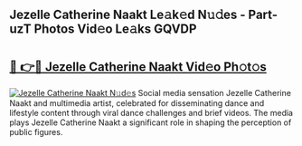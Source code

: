 ## Jezelle Catherine Naakt Le𝚊k𝚎d N𝚞𝚍es - Part-uzT Photos Vid𝚎o Le𝚊ks GQVDP

# <h2><a href="http://fb92xw.evod.top/?m=Jezelle+Catherine+Naakt">🔗 👉🔴 Jezelle Catherine Naakt Vid𝚎o Ph𝚘t𝚘s</a></h2>

[![Jezelle Catherine Naakt N𝚞d𝚎s](https://i.imgur.com/8V9OHl7.gif)](http://fb92xw.evod.top/?m=Jezelle+Catherine+Naakt)
Social media sensation Jezelle Catherine Naakt and multimedia artist, celebrated for disseminating dance and lifestyle content through viral dance challenges and brief videos. The media plays Jezelle Catherine Naakt a significant role in shaping the perception of public figures. 
